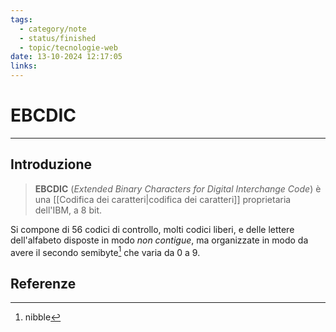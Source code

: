 ```yaml
---
tags:
  - category/note
  - status/finished
  - topic/tecnologie-web
date: 13-10-2024 12:17:05
links:
---
```

# EBCDIC
---
## Introduzione
> **EBCDIC** (_Extended Binary Characters for Digital Interchange Code_) è una [[Codifica dei caratteri|codifica dei caratteri]] proprietaria dell'IBM, a 8 bit.

Si compone di 56 codici di controllo, molti codici liberi, e delle lettere dell'alfabeto disposte in modo _non contigue_, ma organizzate in modo da avere il secondo semibyte[^1] che varia da 0 a 9.

## Referenze
[^1]: nibble